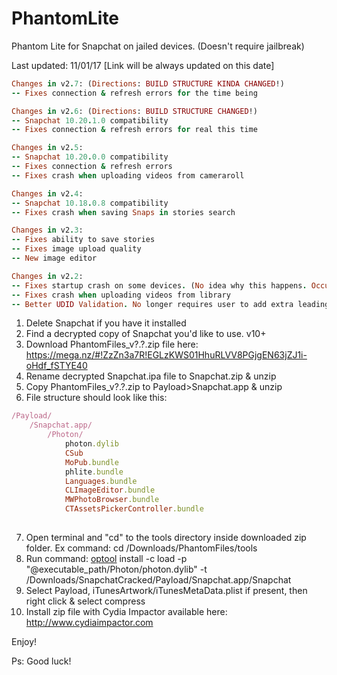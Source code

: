 # PhantomLite
Phantom Lite for Snapchat on jailed devices. (Doesn't require jailbreak)

Last updated: 11/01/17 [Link will be always updated on this date]

```ruby
Changes in v2.7: (Directions: BUILD STRUCTURE KINDA CHANGED!)
-- Fixes connection & refresh errors for the time being

```

```ruby
Changes in v2.6: (Directions: BUILD STRUCTURE CHANGED!)
-- Snapchat 10.20.1.0 compatibility
-- Fixes connection & refresh errors for real this time

```

```ruby
Changes in v2.5:
-- Snapchat 10.20.0.0 compatibility
-- Fixes connection & refresh errors
-- Fixes crash when uploading videos from cameraroll

```
```ruby
Changes in v2.4:
-- Snapchat 10.18.0.8 compatibility
-- Fixes crash when saving Snaps in stories search

```
```ruby
Changes in v2.3:
-- Fixes ability to save stories
-- Fixes image upload quality
-- New image editor
```
```ruby
Changes in v2.2:
-- Fixes startup crash on some devices. (No idea why this happens. Occurs on 5c AFAIK)
-- Fixes crash when uploading videos from library
-- Better UDID Validation. No longer requires user to add extra leading 0's to the ECID. 
```
1. Delete Snapchat if you have it installed
2. Find a decrypted copy of Snapchat you'd like to use. v10+
3. Download PhantomFiles_v?.?.zip file here: https://mega.nz/#!ZzZn3a7R!EGLzKWS01HhuRLVV8PGjgEN63jZJ1i-oHdf_fSTYE40
4. Rename decrypted Snapchat.ipa file to Snapchat.zip & unzip
5. Copy PhantomFiles_v?.?.zip to Payload>Snapchat.app & unzip
6. File structure should look like this:
```ruby
/Payload/
	/Snapchat.app/
		/Photon/
			photon.dylib
			CSub
			MoPub.bundle
			phlite.bundle
			Languages.bundle
			CLImageEditor.bundle
			MWPhotoBrowser.bundle
			CTAssetsPickerController.bundle
			
```
7. Open terminal and "cd" to the tools directory inside downloaded zip folder. Ex command: cd /Downloads/PhantomFiles/tools 
8. Run command: [optool](https://github.com/alexzielenski/optool) install -c load -p "@executable_path/Photon/photon.dylib" -t /Downloads/SnapchatCracked/Payload/Snapchat.app/Snapchat
9. Select Payload, iTunesArtwork/iTunesMetaData.plist if present, then right click & select compress
10. Install zip file with Cydia Impactor available here: http://www.cydiaimpactor.com

Enjoy!

Ps: Good luck!
